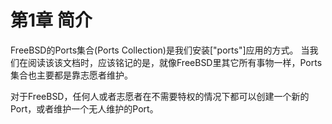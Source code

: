 # 第1章 简介

FreeBSD的Ports集合(Ports Collection)是我们安装["ports"]应用的方式。 当我们在阅读该该文档时，应该铭记的是，就像FreeBSD里其它所有事物一样，Ports集合也主要都是靠志愿者维护。

对于FreeBSD，任何人或者志愿者在不需要特权的情况下都可以创建一个新的Port，或者维护一个无人维护的Port。
